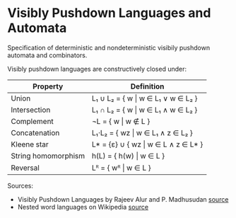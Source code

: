 
# Visibly Pushdown Languages and Automata

Specification of deterministic and nondeterministic visibily pushdown automata
and combinators.

Visibly pushdown languages are constructively closed under:

| Property | Definition |
| --- | --- |
| Union               | L₁ ∪ L₂ = { w \| w ∈ L₁ ∨ w ∈ L₂ }    |
| Intersection        | L₁ ∩ L₂ = { w \| w ∈ L₁ ∧ w ∈ L₂ }    |
| Complement          | ¬L = { w \| w ∉ L }                   |
| Concatenation       | L₁⋅L₂ = { wz \| w ∈ L₁ ∧ z ∈ L₂ }     |
| Kleene star         | L\* = {ε} ∪ { wz \| w ∈ L ∧ z ∈ L\* } |
| String homomorphism | h(L) = { h(w) \| w ∈ L }              |
| Reversal            | Lᴿ = { wᴿ \| w ∈ L }                  |

Sources:
- Visibly Pushdown Languages by Rajeev Alur and P. Madhusudan [source][VPL]
- Nested word languages on Wikipedia [source][wiki]

[VPL]: https://www.cis.upenn.edu/~alur/Stoc04.pdf
[wiki]: https://en.wikipedia.org/wiki/Nested_word#Visibly_pushdown_automaton
